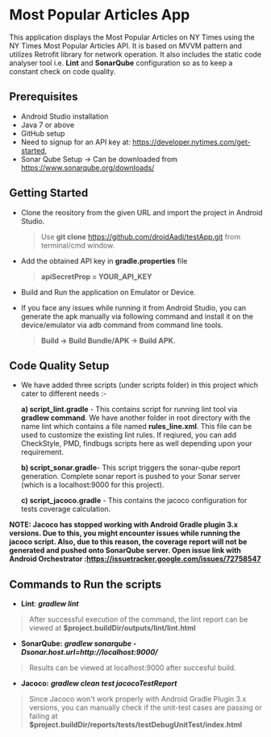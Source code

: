 # Most Popular Articles App
This application displays the Most Popular Articles on NY Times using the NY Times Most Popular Articles API.
It is based on MVVM pattern and utilizes Retrofit library for network operation. It also includes the static code analyser tool i.e. **Lint** and **SonarQube** configuration so as to keep a constant check on code quality.

## Prerequisites
- Android Studio installation
- Java 7 or above
- GitHub setup
- Need to signup for an API key
at: https://developer.nytimes.com/get-started,
- Sonar Qube Setup -> Can be downloaded from https://www.sonarqube.org/downloads/


## Getting Started
- Clone the reository from the given URL and import the project in Android Studio.

  > Use **git clone** https://github.com/droidAadi/testApp.git from terminal/cmd window.
  
- Add the obtained API key in **gradle.properties** file 

  > **apiSecretProp = YOUR_API_KEY**
  
- Build and Run the application on Emulator or Device.

- If you face any issues while running it from Android Studio, you can generate the apk manually via following command and install it on the device/emulator via adb command from command line tools.

  > **Build -> Build Bundle/APK -> Build APK.**

## Code Quality Setup
- We have added three scripts (under scripts folder) in this project which cater to different needs :-

  **a) script_lint.gradle** - This contains script for running lint tool via **gradlew command**. We have another folder in root directory with the name lint which contains a file named **rules_line.xml**. This file can be used to customize the existing lint rules.
If reqiured, you can add CheckStyle, PMD, findbugs scripts here as well depending upon your requirement.

  **b) script_sonar.gradle**- This script triggers the sonar-qube report generation. Complete sonar report is pushed to your Sonar server (which is a localhost:9000 for this project).

  **c) script_jacoco.gradle** - This contains the jacoco configuration for tests coverage calculation.

**NOTE: Jacoco has stopped working with Android Gradle plugin 3.x versions. Due to this, you might encounter issues while running the jacoco script. Also, due to this reason, the coverage report will not be generated and pushed onto SonarQube server.
Open issue link with Android Orchestrator :https://issuetracker.google.com/issues/72758547**

## Commands to Run the scripts
- **Lint**: **_gradlew lint_** 
> After successful execution of the command, the lint report can be viewed at **$project.buildDir/outputs/lint/lint.html**
- **SonarQube:** **_gradlew sonarqube -Dsonar.host.url=http://localhost:9000/_**
> Results can be viewed at localhost:9000 after succesful build.
- **Jacoco:** **_gradlew clean test jacocoTestReport_**
> Since Jacoco won't work properly with Android Gradle Plugin 3.x versions, you can manually check if the unit-test cases are passing or failing at **$project.buildDir/reports/tests/testDebugUnitTest/index.html**
